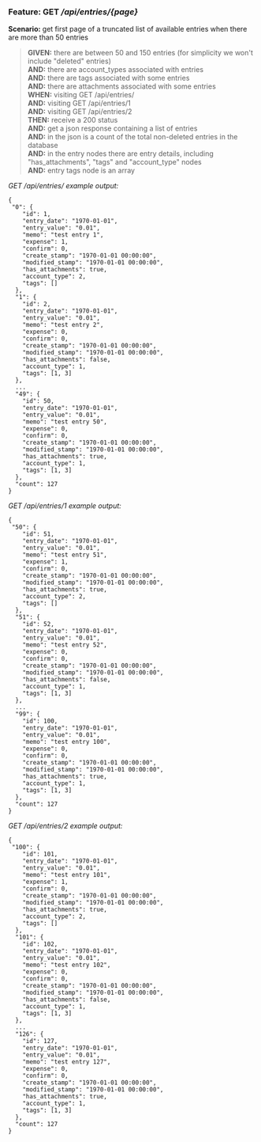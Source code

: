 ### Feature: GET _/api/entries/{page}_

**Scenario:** get first page of a truncated list of available entries when there are more than 50 entries
> **GIVEN:** there are between 50 and 150 entries (for simplicity we won't include "deleted" entries)  
> **AND:** there are account_types associated with entries  
> **AND:** there are tags associated with some entries  
> **AND:** there are attachments associated with some entries  
> **WHEN:** visiting GET /api/entries/  
> **AND:** visiting GET /api/entries/1  
> **AND:** visiting GET /api/entries/2  
> **THEN:** receive a 200 status  
> **AND:** get a json response containing a list of entries  
> **AND:** in the json is a count of the total non-deleted entries in the database  
> **AND:** in the entry nodes there are entry details, including "has_attachments", "tags" and "account_type" nodes  
> **AND:** entry tags node is an array  

_GET /api/entries/ example output:_
```
{
 "0": {
    "id": 1,
    "entry_date": "1970-01-01",
    "entry_value": "0.01",
    "memo": "test entry 1",
    "expense": 1,
    "confirm": 0,
    "create_stamp": "1970-01-01 00:00:00",
    "modified_stamp": "1970-01-01 00:00:00",
    "has_attachments": true,
    "account_type": 2,
    "tags": []
  },
  "1": {
    "id": 2,
    "entry_date": "1970-01-01",
    "entry_value": "0.01",
    "memo": "test entry 2",
    "expense": 0,
    "confirm": 0,
    "create_stamp": "1970-01-01 00:00:00",
    "modified_stamp": "1970-01-01 00:00:00",
    "has_attachments": false,
    "account_type": 1,
    "tags": [1, 3]
  },
  ...
  "49": {
    "id": 50,
    "entry_date": "1970-01-01",
    "entry_value": "0.01",
    "memo": "test entry 50",
    "expense": 0,
    "confirm": 0,
    "create_stamp": "1970-01-01 00:00:00",
    "modified_stamp": "1970-01-01 00:00:00",
    "has_attachments": true,
    "account_type": 1,
    "tags": [1, 3]
  },
  "count": 127
}
```

_GET /api/entries/1 example output:_
```
{
 "50": {
    "id": 51,
    "entry_date": "1970-01-01",
    "entry_value": "0.01",
    "memo": "test entry 51",
    "expense": 1,
    "confirm": 0,
    "create_stamp": "1970-01-01 00:00:00",
    "modified_stamp": "1970-01-01 00:00:00",
    "has_attachments": true,
    "account_type": 2,
    "tags": []
  },
  "51": {
    "id": 52,
    "entry_date": "1970-01-01",
    "entry_value": "0.01",
    "memo": "test entry 52",
    "expense": 0,
    "confirm": 0,
    "create_stamp": "1970-01-01 00:00:00",
    "modified_stamp": "1970-01-01 00:00:00",
    "has_attachments": false,
    "account_type": 1,
    "tags": [1, 3]
  },
  ...
  "99": {
    "id": 100,
    "entry_date": "1970-01-01",
    "entry_value": "0.01",
    "memo": "test entry 100",
    "expense": 0,
    "confirm": 0,
    "create_stamp": "1970-01-01 00:00:00",
    "modified_stamp": "1970-01-01 00:00:00",
    "has_attachments": true,
    "account_type": 1,
    "tags": [1, 3]
  },
  "count": 127
}
```

_GET /api/entries/2 example output:_
```
{
 "100": {
    "id": 101,
    "entry_date": "1970-01-01",
    "entry_value": "0.01",
    "memo": "test entry 101",
    "expense": 1,
    "confirm": 0,
    "create_stamp": "1970-01-01 00:00:00",
    "modified_stamp": "1970-01-01 00:00:00",
    "has_attachments": true,
    "account_type": 2,
    "tags": []
  },
  "101": {
    "id": 102,
    "entry_date": "1970-01-01",
    "entry_value": "0.01",
    "memo": "test entry 102",
    "expense": 0,
    "confirm": 0,
    "create_stamp": "1970-01-01 00:00:00",
    "modified_stamp": "1970-01-01 00:00:00",
    "has_attachments": false,
    "account_type": 1,
    "tags": [1, 3]
  },
  ...
  "126": {
    "id": 127,
    "entry_date": "1970-01-01",
    "entry_value": "0.01",
    "memo": "test entry 127",
    "expense": 0,
    "confirm": 0,
    "create_stamp": "1970-01-01 00:00:00",
    "modified_stamp": "1970-01-01 00:00:00",
    "has_attachments": true,
    "account_type": 1,
    "tags": [1, 3]
  },
  "count": 127
}
```